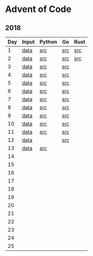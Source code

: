 # Advent of Code
## 2018
| Day | Input               | Python                      | Go                                | Rust                             |
| --- | ------------------  | --------------------------  | --------------------------------  | -------------------------------  |
| 1   | [data](2018/day1/)  | [src](2018/python/day1.py)  | [src](2018/go/src/day1/day1.go)   |[src](2018/rust/day1/src/main.rs) |
| 2   | [data](2018/day2/)  | [src](2018/python/day2.py)  | [src](2018/go/src/day2/day2.go)   |[src](2018/rust/day2/src/main.rs) |
| 3   | [data](2018/day3/)  | [src](2018/python/day3.py)  | [src](2018/go/src/day3/day3.go)   |                                  |
| 4   | [data](2018/day4/)  | [src](2018/python/day4.py)  | [src](2018/go/src/day4/day4.go)   |                                  |
| 5   | [data](2018/day5/)  | [src](2018/python/day5.py)  | [src](2018/go/src/day5/day5.go)   |                                  |
| 6   | [data](2018/day6/)  | [src](2018/python/day6.py)  | [src](2018/go/src/day6/day6.go)   |                                  |
| 7   | [data](2018/day7/)  | [src](2018/python/day7.py)  | [src](2018/go/src/day7/day7.go)   |                                  |
| 8   | [data](2018/day8/)  | [src](2018/python/day8.py)  | [src](2018/go/src/day8/day8.go)   |                                  |
| 9   | [data](2018/day9/)  | [src](2018/python/day9.py)  | [src](2018/go/src/day9/day9.go)   |                                  |
| 10  | [data](2018/day10/) | [src](2018/python/day10.py) | [src](2018/go/src/day10/day10.go) |                                  |
| 11  | [data](2018/day11/) | [src](2018/python/day11.py) | [src](2018/go/src/day10/day11.go) |                                  |
| 12  | [data](2018/day12/) |                             | [src](2018/go/src/day10/day12.go) |                                  |
| 13  | [data](2018/day13/) | [src](2018/python/day13.py) |                                   |                                  |
| 14  |                     |                             |                                   |                                  |
| 15  |                     |                             |                                   |                                  |
| 16  |                     |                             |                                   |                                  |
| 17  |                     |                             |                                   |                                  |
| 18  |                     |                             |                                   |                                  |
| 19  |                     |                             |                                   |                                  |
| 20  |                     |                             |                                   |                                  |
| 21  |                     |                             |                                   |                                  |
| 22  |                     |                             |                                   |                                  |
| 23  |                     |                             |                                   |                                  |
| 24  |                     |                             |                                   |                                  |
| 25  |                     |                             |                                   |                                  |
